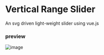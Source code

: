 # Vertical Range Slider

An svg driven light-weight slider using vue.js

### preview
![image](https://user-images.githubusercontent.com/37204706/111758670-c8461080-88c2-11eb-97f7-0ab7b0fe081f.png)

